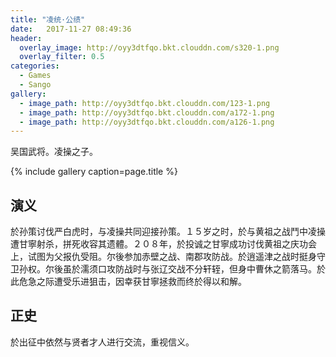 ```yaml
---
title: "凌统·公绩"
date:   2017-11-27 08:49:36
header:
  overlay_image: http://oyy3dtfqo.bkt.clouddn.com/s320-1.png
  overlay_filter: 0.5
categories:
  - Games
  - Sango
gallery:
  - image_path: http://oyy3dtfqo.bkt.clouddn.com/123-1.png
  - image_path: http://oyy3dtfqo.bkt.clouddn.com/a172-1.png
  - image_path: http://oyy3dtfqo.bkt.clouddn.com/a126-1.png
---
```


吴国武将。凌操之子。

{% include gallery caption=page.title %}

## 演义

於孙策讨伐严白虎时，与凌操共同迎接孙策。１５岁之时，於与黄祖之战鬥中凌操遭甘寧射杀，拼死收容其遗體。２０８年，於投诚之甘寧成功讨伐黄祖之庆功会上，试图为父报仇受阻。尔後参加赤壁之战、南郡攻防战。於逍遥津之战时挺身守卫孙权。尔後虽於濡须口攻防战时与张辽交战不分轩轾，但身中曹休之箭落马。於此危急之际遭受乐进狙击，因幸获甘寧拯救而终於得以和解。

## 正史

於出征中依然与贤者才人进行交流，重视信义。